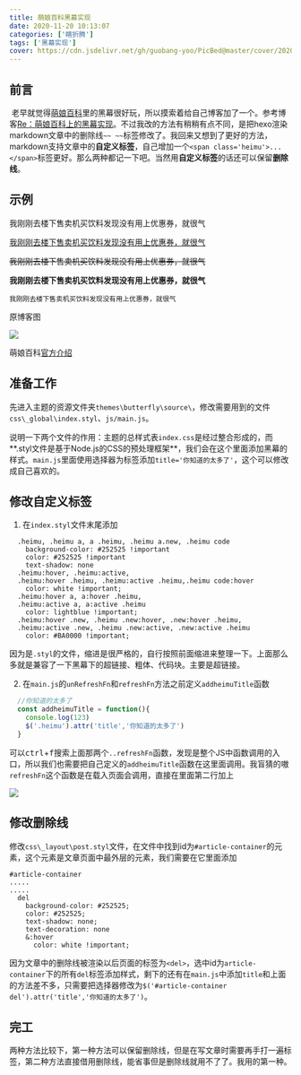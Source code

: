 ```yaml
---
title: 萌娘百科黑幕实现
date: 2020-11-20 10:13:07
categories: ['瞎折腾']
tags: ['黑幕实现']
cover: https://cdn.jsdelivr.net/gh/guobang-yoo/PicBed@master/cover/20201120185535.jpg
---
```



## 前言

​	老早就觉得[萌娘百科](https://zh.moegirl.org.cn/Mainpage)里的<span class='heimu'>黑幕</span>很好玩，所以摸索着给自己博客加了一个。参考博客[Re：萌娘百科上的黑幕实现](https://www.cnblogs.com/send-off-a-friend/p/12355387.html)。不过我改的方法有稍稍有点不同，是把hexo渲染markdown文章中的删除线`~~ ~~`标签修改了。我回来又想到了更好的方法，markdown支持文章中的**自定义标签**，自己增加一个`<span class='heimu'>...</span>`标签更好。那么两种都记一下吧。当然用**自定义标签**的话还可以保留**删除线**。

## 示例

<span class='heimu'>我刚刚去楼下售卖机买饮料发现没有用上优惠券，就很气</span>

<span class='heimu'>[我刚刚去楼下售卖机买饮料发现没有用上优惠券，就很气]()</span>

<span class='heimu'>~~我刚刚去楼下售卖机买饮料发现没有用上优惠券，就很气~~</span>

<span class='heimu'>**我刚刚去楼下售卖机买饮料发现没有用上优惠券，就很气**</span>

<span class='heimu'>`我刚刚去楼下售卖机买饮料发现没有用上优惠券，就很气`</span>

原博客图

![](https://cdn.jsdelivr.net/gh/guobang-yoo/PicBed@master/artical/20210818171850.png)

萌娘百科[官方介绍](https://zh.moegirl.org.cn/Template:%E9%BB%91%E5%B9%95)

## 准备工作

​	先进入主题的资源文件夹`themes\butterfly\source\`，修改需要用到的文件`css\_global\index.styl`、`js/main.js`。

​	说明一下两个文件的作用：主题的总样式表`index.css`是经过整合形成的，而**\.styl文件是基于Node.js的CSS的预处理框架**，我们会在这个里面添加黑幕的样式。`main.js`里面使用选择器为标签添加`title='你知道的太多了'`，这个可以修改成自己喜欢的。

## 修改自定义标签

1. 在`index.styl`文件末尾添加

```stylus
  .heimu, .heimu a, a .heimu, .heimu a.new, .heimu code
    background-color: #252525 !important
    color: #252525 !important
    text-shadow: none
  .heimu:hover, .heimu:active,
  .heimu:hover .heimu, .heimu:active .heimu,.heimu code:hover
    color: white !important;
  .heimu:hover a, a:hover .heimu,
  .heimu:active a, a:active .heimu 
    color: lightblue !important;
  .heimu:hover .new, .heimu .new:hover, .new:hover .heimu,
  .heimu:active .new, .heimu .new:active, .new:active .heimu
    color: #BA0000 !important;
```

因为是`.styl`的文件，缩进是很严格的，自行按照前面缩进来整理一下。上面那么多就是兼容了一下黑幕下的超链接、粗体、代码块。主要是超链接。

2. 在`main.js`的`unRefreshFn`和`refreshFn`方法之前定义`addheimuTitle`函数

```js
  //你知道的太多了
  const addheimuTitle = function(){
    console.log(123)
    $('.heimu').attr('title','你知道的太多了')
  }
```

可以<kbd>ctrl</kbd>+<kbd>f</kbd>搜索上面那两个`..refreshFn`函数，发现是整个JS中函数调用的入口，所以我们也需要把自己定义的`addheimuTitle`函数在这里面调用。我盲猜的嗷`refreshFn`这个函数是在载入页面会调用，直接在里面第二行加上

![](https://cdn.jsdelivr.net/gh/guobang-yoo/PicBed@master/artical/20201120173713.png)



## 修改删除线

​	修改`css\_layout\post.styl`文件，在文件中找到id为`#article-container`的元素，这个元素是文章页面中最外层的元素，我们需要在它里面添加

```stylus
#article-container 
.....
.....
  del
    background-color: #252525;
    color: #252525;
    text-shadow: none;
    text-decoration: none
    &:hover
      color: white !important;
```

​	因为文章中的删除线被渲染以后页面的标签为`<del>`，选中id为`article-container`下的所有`del`标签添加样式，剩下的还有在`main.js`中添加`title`和上面的方法差不多，只需要把选择器修改为`$('#article-container del').attr('title','你知道的太多了')`。

## 完工

​	两种方法比较下，第一种方法可以保留删除线，但是在写文章时需要再手打一遍标签，第二种方法直接借用删除线，能省事但是删除线就用不了了。我用的第一种。

